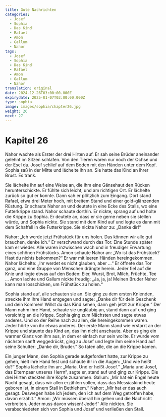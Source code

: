 ```yaml
---
title: Gute Nachrichten
categories:
  - Josef
  - Sophia
  - Das Kind
  - Rafael
  - Amon
  - Gallum
  - Nahor
tags:
  - Josef
  - Sophia
  - Das Kind
  - Rafael
  - Amon
  - Gallum
  - Nahor
translation: original
date: 2024-12-26T03:00:00.000Z
expirydate: 2025-01-07T03:00:00.000Z
type: sophia
image: images/sophia/chapter26.jpg
weight: 26
next: 27
---
```


# Kapitel 26

Nahor wachte als Erster der drei Hirten auf.
Er sah seine Brüder aneinander gelehnt im Sitzen schlafen.
Von den Tieren waren nur noch der Ochse und der Esel da.
Josef schlief auf dem Boden mit den Händen unter dem Kopf.
Sophia saß in der Mitte und lächelte ihn an.
Sie hatte das Kind an ihrer Brust.
Es trank.

Sie lächelte ihn auf eine Weise an, die ihm eine Gänsehaut den Rücken herunterschickte.
Er fühlte sich leicht, und am richtigen Ort.
Er lächelte zurück so gut er konnte.
Dann sah er plötzlich zum Eingang.
Dort stand Rafael, etwa drei Meter hoch, mit breitem Stand und einer gold-glänzenden Rüstung.
Er schaute Nahor an und deutete in eine Ecke des Stalls, wo eine Futterkrippe stand.
Nahor schaute dorthin.
Er nickte, sprang auf und holte die Krippe zu Sophia.
Er deutete an, dass er sie gerne neben sie stellen würde, und Sophia nickte.
Sie stand mit dem Kind auf und legte es dann mit dem Schaffell in die Futterkrippe.
Sie nickte Nahor zu: „Danke dir!“

Nahor: „Ich werde jetzt Frühstück für uns holen.
Das können wir alle gut brauchen, denke ich.“
Er verschwand durch das Tor.
Eine Stunde später kam er wieder.
Alle waren inzwischen wach und in freudiger Erwartung eines schönen Frühstücks.
Amon schaute Nahor an: „Wo ist das Frühstück?
Hast du nichts bekommen?“
Er war mit leeren Händen hereingekommen.
Nahor lächelte: „Ihr werdet es nicht glauben, aber ...“
Er öffnete das Tor ganz, und eine Gruppe von Menschen drängte herein.
Jeder fiel auf die Knie und legte etwas auf den Boden: Eier, Wurst, Brot, Milch, Früchte, Tee ...
Amon lachte und Gallum nickte freudig: „Ja, ja, ja!
Meinen Bruder Nahor kann man losschicken, um Frühstück zu holen.“

Sophia stand auf, alle schauten sie an.
Sie ging zu dem ersten Knienden, streckte ihm ihre Hand entgegen und sagte: „Danke dir für dein Geschenk und dein Kommen!
Willst du das Kind sehen, dann geh jetzt zur Krippe.“
Der Mann nahm ihre Hand, schaute sie ungläubig an, stand dann auf und ging vorsichtig an die Krippe.
Sophia ging zum Nächsten und sagte etwas anderes.
Und so der Reihe nach zu allen, die hereingekommen waren.
Jeder hörte von ihr etwas anderes.
Der erste Mann stand wie erstarrt an der Krippe und staunte das Kind an, das ihn nicht anschaute.
Aber es ging ein warmer Glanz von ihm aus, in dem er einfach nur sein wollte.
Er wurde vom nächsten sanft weggedrückt, ging zu Josef und legte ihm seine Hand auf seine Schulter: „Danke dir, Bruder.“
So taten alle, die an die Krippe kamen.

Ein junger Mann, den Sophia gerade aufgefordert hatte, zur Krippe zu gehen, hielt ihre Hand fest und schaute ihr in die Augen: „Und wie heißt du?“
Sophia lächelte ihn an: „Maria.
Und er heißt Josef.“
„Maria und Josef, das Elternpaar unseres Herrn“, sagte er, stand auf und ging zur Krippe.
Die drei Hirten steckten ihre Köpfe zusammen.
Gallum: „Mir hat ein Engel heute Nacht gesagt, dass wir allen erzählen sollen, dass das Messiaskind heute geboren ist, in einem Stall in Bethlehem.“
Nahor: „Mir hat er das auch gesagt.
Deswegen habe ich jedem, den ich auf dem Weg getroffen habe, davon erzählt.“
Amon: „Wir müssen überall hin gehen und die Nachricht verbreiten.
Jeder muss davon wissen!
Jeder!“
Alle nickten.
Sie verabschiedeten sich von Sophia und Josef und verließen den Stall.
